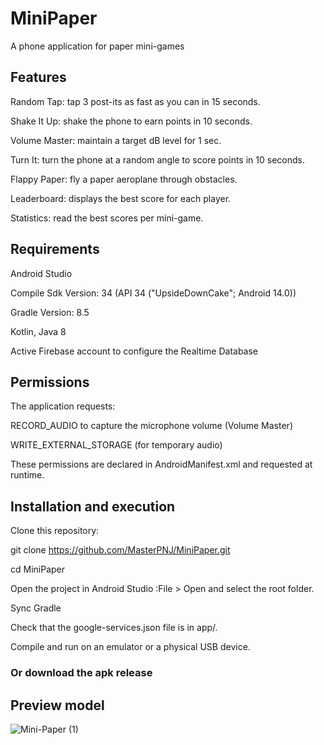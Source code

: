# MiniPaper
 A phone application for paper mini-games

## Features

Random Tap: tap 3 post-its as fast as you can in 15 seconds.

Shake It Up: shake the phone to earn points in 10 seconds.

Volume Master: maintain a target dB level for 1 sec.

Turn It: turn the phone at a random angle to score points in 10 seconds.

Flappy Paper: fly a paper aeroplane through obstacles.

Leaderboard: displays the best score for each player.

Statistics: read the best scores per mini-game.

## Requirements

Android Studio

Compile Sdk Version: 34 (API 34 ("UpsideDownCake"; Android 14.0))

Gradle Version: 8.5

Kotlin, Java 8

Active Firebase account to configure the Realtime Database

## Permissions

The application requests:

RECORD_AUDIO to capture the microphone volume (Volume Master)

WRITE_EXTERNAL_STORAGE (for temporary audio)

These permissions are declared in AndroidManifest.xml and requested at runtime.

## Installation and execution

Clone this repository:

git clone https://github.com/MasterPNJ/MiniPaper.git

cd MiniPaper

Open the project in Android Studio :File > Open and select the root folder.

Sync Gradle

Check that the google-services.json file is in app/.

Compile and run on an emulator or a physical USB device.

### Or download the apk release

 ## Preview model
 
![Mini-Paper (1)](https://github.com/user-attachments/assets/949e2ff8-107a-4e6f-8e42-2b92828dbe56)
